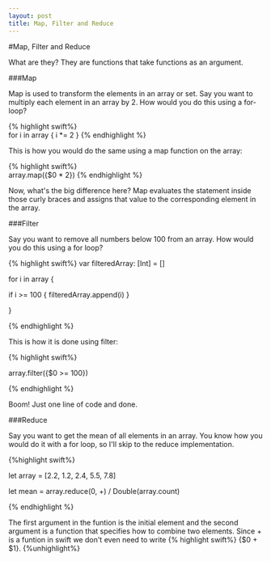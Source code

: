```yaml
---
layout: post
title: Map, Filter and Reduce
---
```



#Map, Filter and Reduce

What are they? They are functions that take functions as an argument. 

###Map

Map is used to transform the elements in an array or set. Say you want to multiply each element in an array by 2. How would you do this using a for-loop?

{% highlight swift%}  
for i in array  { i *= 2 }
{% endhighlight %}

This is how you would do the same using a map function on the array:

{% highlight swift%}  
array.map({\$0 * 2})
{% endhighlight %}

Now, what's the big difference here? Map evaluates the statement inside those curly braces and assigns that value to the corresponding element in the array.

###Filter

Say you want to remove all numbers below 100 from an array. How would you do this using a for loop?

{% highlight swift%}
var filteredArray: [Int] = []

for i in array {

if i >= 100 { filteredArray.append(i) }

}

{% endhighlight %}

This is how it is done using filter:

{% highlight swift%}  

array.filter({\$0 >= 100})

{% endhighlight %}

Boom! Just one line of code and done.

###Reduce


Say you want to get the mean of all elements in an array. You know how you would do it with a for loop, so I'll skip to the reduce implementation.

{%highlight swift%}

let array = [2.2, 1.2, 2.4, 5.5, 7.8]

let mean = array.reduce(0, +) / Double(array.count)

{% endhighlight %}

The first argument in the funtion is the initial element and the second argument is a function that specifies how to combine two elements. Since + is a funtion in swift we don't even need to write {% highlight swift%}  {\$0 + \$1}. {%unhighlight%}

